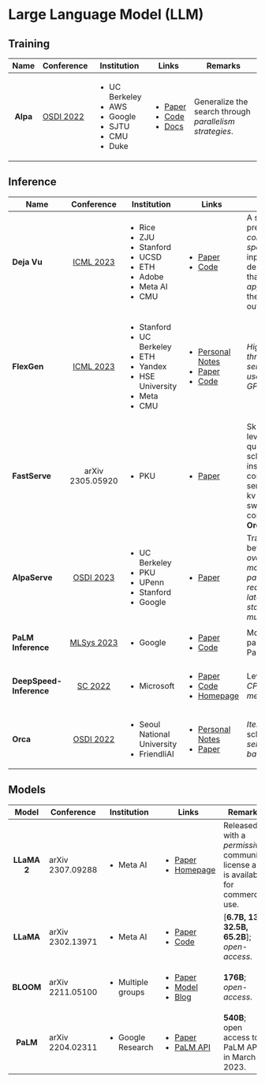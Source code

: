 # Large Language Model (LLM)

## Training

|   Name   | Conference                                             | Institution                                                                                    | Links                                                                                                                                                                                                                  | Remarks                                                 |
| :------: | ------------------------------------------------------ | ---------------------------------------------------------------------------------------------- | ---------------------------------------------------------------------------------------------------------------------------------------------------------------------------------------------------------------------- | ------------------------------------------------------- |
| **Alpa** | [OSDI 2022](../../reading-notes/conference/osdi-2022/) | <ul><li>UC Berkeley</li><li>AWS</li><li>Google</li><li>SJTU</li><li>CMU</li><li>Duke</li></ul> | <ul><li><a href="https://www.usenix.org/conference/osdi22/presentation/zheng-lianmin">Paper</a></li><li><a href="https://github.com/alpa-projects/alpa">Code</a></li><li><a href="https://alpa.ai/">Docs</a></li></ul> | Generalize the search through _parallelism strategies_. |

## Inference

<table><thead><tr><th width="139">Name</th><th width="132" align="center">Conference</th><th width="143">Institution</th><th width="122">Links</th><th>Remarks</th></tr></thead><tbody><tr><td><strong>Deja Vu</strong></td><td align="center"><a href="../../reading-notes/conference/icml-2023.md">ICML 2023</a></td><td><ul><li>Rice</li><li>ZJU</li><li>Stanford</li><li>UCSD</li><li>ETH</li><li>Adobe</li><li>Meta AI</li><li>CMU</li></ul></td><td><ul><li><a href="https://proceedings.mlr.press/v202/liu23am.html">Paper</a></li><li><a href="https://github.com/FMInference/DejaVu">Code</a></li></ul></td><td>A system to predict <em>contextual sparsity</em> (small, input-dependent sets that yield <em>approximately</em> the same output).</td></tr><tr><td><strong>FlexGen</strong></td><td align="center"><a href="../../reading-notes/conference/icml-2023.md">ICML 2023</a></td><td><ul><li>Stanford</li><li>UC Berkeley</li><li>ETH</li><li>Yandex</li><li>HSE University</li><li>Meta</li><li>CMU</li></ul></td><td><ul><li><a href="../../reading-notes/miscellaneous/arxiv/2023/high-throughput-generative-inference-of-large-language-models-with-a-single-gpu.md">Personal Notes</a></li><li><a href="https://arxiv.org/abs/2303.06865">Paper</a></li><li><a href="https://github.com/FMInference/FlexGen">Code</a></li></ul></td><td><em>High-throughput serving; only use a single GPU.</em></td></tr><tr><td><strong>FastServe</strong></td><td align="center">arXiv 2305.05920</td><td><ul><li>PKU</li></ul></td><td><ul><li><a href="https://arxiv.org/abs/2305.05920">Paper</a></li></ul></td><td>Skip-join multi-level feedback queue scheduling instead of first-come-frist-serve; proactive kv cache swapping; compared to <strong>Orca</strong>.</td></tr><tr><td><strong>AlpaServe</strong></td><td align="center"><a href="../../reading-notes/conference/osdi-2023.md">OSDI 2023</a></td><td><ul><li>UC Berkeley</li><li>PKU</li><li>UPenn</li><li>Stanford</li><li>Google</li></ul></td><td><ul><li><a href="https://arxiv.org/abs/2302.11665">Paper</a></li></ul></td><td>Trade-off between <em>the overhead of model parallelism</em> and <em>reduced serving latency by statistical multiplexing</em>.</td></tr><tr><td><strong>PaLM Inference</strong></td><td align="center"><a href="../../reading-notes/conference/mlsys-2023.md">MLSys 2023</a></td><td><ul><li>Google</li></ul></td><td><ul><li><a href="https://arxiv.org/abs/2211.05102">Paper</a></li><li><a href="https://github.com/google-research/google-research/tree/master/scaling_transformer_inference_efficiency">Code</a></li></ul></td><td>Model partitioning; PaLM; TPUv4.</td></tr><tr><td><strong>DeepSpeed-Inference</strong></td><td align="center"><a href="../../reading-notes/conference/sc-2022.md">SC 2022</a></td><td><ul><li>Microsoft</li></ul></td><td><ul><li><a href="https://dl.acm.org/doi/abs/10.5555/3571885.3571946">Paper</a></li><li><a href="https://github.com/microsoft/DeepSpeed">Code</a></li><li><a href="https://www.deepspeed.ai/inference/">Homepage</a></li></ul></td><td>Leverage <em>CPU/NVMe/GPU memory</em>.</td></tr><tr><td><strong>Orca</strong></td><td align="center"><a href="../../reading-notes/conference/osdi-2022/">OSDI 2022</a></td><td><ul><li>Seoul National University</li><li>FriendliAI</li></ul></td><td><ul><li><a href="../../reading-notes/conference/osdi-2022/orca.md">Personal Notes</a></li><li><a href="https://www.usenix.org/conference/osdi22/presentation/yu">Paper</a></li></ul></td><td><em>Iteration-level</em> scheduling; <em>selective batching</em>.</td></tr></tbody></table>

## Models

|    Model    | Conference       | Institution                       | Links                                                                                                                                                                                                              | Remarks                                                                             |
| :---------: | ---------------- | --------------------------------- | ------------------------------------------------------------------------------------------------------------------------------------------------------------------------------------------------------------------ | ----------------------------------------------------------------------------------- |
| **LLaMA 2** | arXiv 2307.09288 | <ul><li>Meta AI</li></ul>         | <ul><li><a href="https://arxiv.org/abs/2307.09288">Paper</a></li><li><a href="https://ai.meta.com/llama/">Homepage</a></li></ul>                                                                                   | Released with a _permissive_ community license and is available for commercial use. |
|  **LLaMA**  | arXiv 2302.13971 | <ul><li>Meta AI</li></ul>         | <ul><li><a href="https://arxiv.org/abs/2302.13971">Paper</a></li><li><a href="https://github.com/facebookresearch/llama">Code</a></li></ul>                                                                        | \[**6.7B, 13B, 32.5B, 65.2B**]; _open-access_.                                      |
|  **BLOOM**  | arXiv 2211.05100 | <ul><li>Multiple groups</li></ul> | <ul><li><a href="https://arxiv.org/abs/2211.05100">Paper</a></li><li><a href="https://huggingface.co/bigscience/bloom">Model</a></li><li><a href="https://bigscience.huggingface.co/blog/bloom">Blog</a></li></ul> | **176B**; _open-access_.                                                            |
|   **PaLM**  | arXiv 2204.02311 | <ul><li>Google Research</li></ul> | <ul><li><a href="https://arxiv.org/abs/2204.02311">Paper</a></li><li><a href="https://developers.googleblog.com/2023/03/announcing-palm-api-and-makersuite.html">PaLM API</a></li></ul>                            | **540B**; open access to PaLM APIs in March 2023.                                   |
